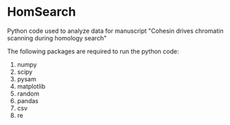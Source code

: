 # HomSearch
Python code used to analyze data for manuscript "Cohesin drives chromatin scanning during homology search"

The following packages are required to run the python code:
1. numpy
2. scipy
3. pysam
4. matplotlib
5. random
6. pandas
7. csv
8. re
